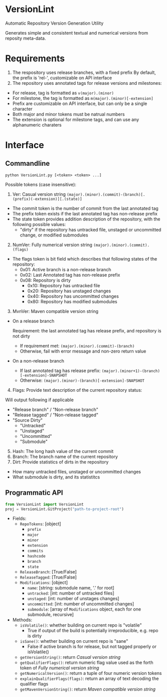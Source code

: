 # VersionLint
Automatic Repository Version Generation Utility

Generates simple and consistent textual and numerical versions from reposity meta-data.

# Requirements
1. The respository uses release branches, with a fixed prefix
  By default, the prefix is 'rel-', customizable on API interface
2. The repository uses annotated tags for release versions and milestones:
  - For release, tag is formatted as `v(major).(minor)`
  - For milestone, the tag is formatted as `m(major).(minor)[-extension]`
  - Prefix are customizable on API interface, but can only be a single character
  - Both major and minor tokens must be natrual numbers
  - The extension is optional for milestone tags, and can use any alphanumeric charaters

# Interface
## Commandline
```
python VersionLint.py [<token> <token> ...]
```

Possible tokens (case insensitive):

1. Ver: Casual version string `(major).(minor).(commit)-(branch)[.(prefix)(-extension)][.(state)]`
  - The commit token is the number of commit from the last annotated tag
  - The prefix token exists if the last annotated tag has non-release prefix
  - The state token provides addition description of the repository, with the following possible values:
    - "dirty" if the repository has untracked file, unstaged or uncommitted change, or modified submodules
2. NumVer: Fully numerical version string `(major).(minor).(commit).(flags)`
  - The flags token is bit field which describes that following states of the repository:
    - 0x01: Active branch is a non-release branch
    - 0x02: Last Annotated tag has non-release prefix
    - 0x08: Repository is dirty
      - 0x10: Repository has untracked file
      - 0x20: Repository has unstaged changes
      - 0x40: Repository has uncommitted changes
      - 0x80: Repository has modified submodules
3. MvnVer: Maven compatible version string
  - On a release branch
  
    Requirement: the last annotated tag has release prefix, and repository is not dirty
    - If requirement met: `(major).(minor).(commit)-(branch)`
    - Otherwise, fail with error message and non-zero return value
  - On a non-release branch
    - If last annotated tag has release prefix: `(major).(minor+1)-(branch)[-extension]-SNAPSHOT`
    - Otherwise: `(major).(minor)-(branch)[-extension]-SNAPSHOT`
4. Flags: Provide text description of the current repository status:

  Will output following if applicable
  - "Release branch" / "Non-release branch"
  - "Release tagged" / "Non-release tagged"
  - "Source Dirty"
    - "Untracked"
    - "Unstaged"
    - "Uncommitted"
    - "Submodule"
5. Hash: The long hash value of the current commit
6. Branch: The branch name of the current repository
7. Dirt: Provide statistics of dirts in the repository
  - How many untracked files, unstaged or uncommitted changes
  - What submodule is dirty, and its statistitcs

## Programmatic API
```python
from VersionLint import VersionLint
proj = VersionLint.GitProject("path-to-project-root")
```

- Fields:
  - `RepoTokens`: [object]
    - `prefix`
    - `major`
    - `minor`
    - `extension`
    - `commits`
    - `hashcode`
    - `branch`
    - `state`
  - `ReleaseBranch`: [True/False]
  - `ReleaseTagged`: [True/False]
  - `Modifications`: [object]
    - `name`: [string: submodule name, '.' for root]
    - `untracked`: [int: number of untracked files]
    - `unstaged`: [int: number of unstages changes]
    - `uncommitted`: [int: number of uncommitted changes]
    - `submodule`: [array of `Modifications` object, each for one submodule, recursive]
- Methods:
  - `isVolatile()`: whether building on current repo is "volatile"
    - True if output of the build is potentially irreproducible, e.g. repo is dirty
  - `isSane()`: whether building on current repo is "sane"
    - False if active branch is for release, but not tagged properly or isVolatile()
  - `getVersionString()`: return *Casual version string*
  - `getQualifierFlags()`: return numeric flag value used as the forth token of *Fully numerical version string*
  - `getNumericalVersion()`: return a tuple of four numeric version tokens
  - `explainQualifierFlags(flags)`: return an array of text decoding the qualifier flags
  - `getMavenVersionString()`: return *Maven compatible version string*
